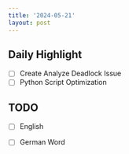 ```yaml
---
title: '2024-05-21'
layout: post
---
```


**Daily Highlight**
---

- [ ] Create Analyze Deadlock Issue
- [ ] Python Script Optimization

**TODO**
---

- [ ] English
- [ ] German Word


